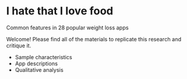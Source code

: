 # I hate that I love food
 Common features in 28 popular weight loss apps

Welcome! Please find all of the materials to replicate this research and critique it.

- Sample characteristics
- App descriptions
- Qualitative analysis